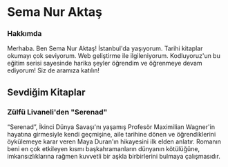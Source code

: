 # Sema Nur Aktaş

### Hakkımda
Merhaba. Ben Sema Nur Aktaş! İstanbul'da yaşıyorum. Tarihi kitaplar okumayı çok seviyorum. Web geliştirme ile ilgileniyorum. Kodluyoruz'un bu eğitim serisi sayesinde harika şeyler öğrendim ve öğrenmeye devam ediyorum! Siz de aramıza katılın!

## Sevdiğim Kitaplar
### Zülfü Livaneli'den "Serenad"
“Serenad”, İkinci Dünya Savaşı'nı yaşamış Profesör Maximilian Wagner'in hayatına girmesiyle kendi geçmişine, aile tarihine dönen ve öğrendiklerini öykülemeye karar veren Maya Duran'ın hikayesini ilk elden anlatır. Romanın beni en çok etkileyen kısmı başkahramanların dünyanın kötülüğüne, imkansızlıklarına rağmen kuvvetli bir aşkla birbirlerini bulmaya çalışmasıdır.
